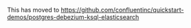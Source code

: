 This has moved to https://github.com/confluentinc/quickstart-demos/postgres-debezium-ksql-elasticsearch
